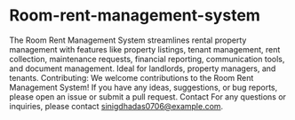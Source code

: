# Room-rent-management-system
The Room Rent Management System streamlines rental property management with features like property listings, tenant management, rent collection, maintenance requests, financial reporting, communication tools, and document management. Ideal for landlords, property managers, and tenants.
Contributing:
We welcome contributions to the Room Rent Management System! If you have any ideas, suggestions, or bug reports, please open an issue or submit a pull request.
Contact
For any questions or inquiries, please contact sinigdhadas0706@example.com.

